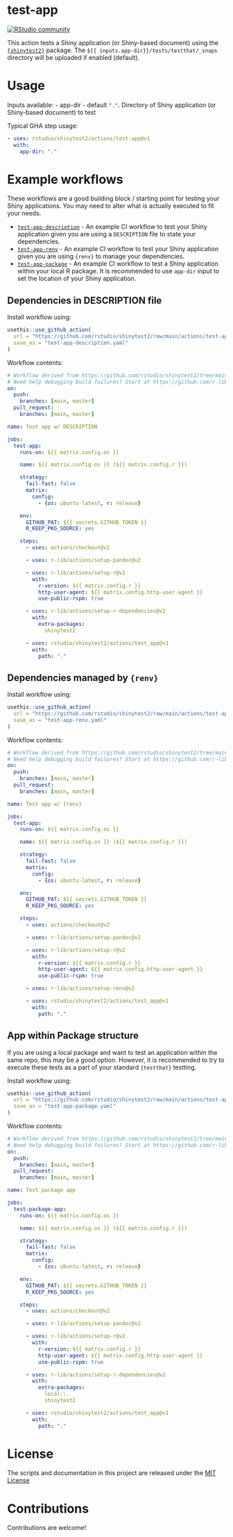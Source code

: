 
<!-- README.md is generated from README.Rmd. Please edit that file -->

# test-app

[![RStudio
community](https://img.shields.io/badge/community-github--actions-blue?style=social&logo=rstudio&logoColor=75AADB)](https://community.rstudio.com/new-topic?category=Package%20development&tags=github-actions)

This action tests a Shiny application (or Shiny-based document) using
the [`{shinytest2}`](https://github.com/rstudio/shinytest2) package. The
`${{ inputs.app-dir}}/tests/testthat/_snaps` directory will be uploaded
if enabled (default).

# Usage

Inputs available: - app-dir - default `"."`. Directory of Shiny
application (or Shiny-based document) to test

Typical GHA step usage:

``` yaml
- uses: rstudio/shinytest2/actions/test-app@v1
  with:
    app-dir: "."
```

# Example workflows

These workflows are a good building block / starting point for testing
your Shiny applications. You may need to alter what is actually executed
to fit your needs.

  - [`test-app-description`](#dependencies-in-description-file) - An
    example CI workflow to test your Shiny application given you are
    using a `DESCRIPTION` file to state your dependencies.
  - [`test-app-renv`](#dependencies-managed-by-renv) - An example CI
    workflow to test your Shiny application given you are using `{renv}`
    to manage your dependencies.
  - [`test-app-package`](#app-within-package-structure) - An example CI
    workflow to test a Shiny application within your local R package. It
    is recommended to use `app-dir` input to set the location of your
    Shiny application.

## Dependencies in DESCRIPTION file

Install workflow using:

``` r
usethis::use_github_action(
  url = "https://github.com/rstudio/shinytest2/raw/main/actions/test-app/example-test-app-descrption.yaml",
  save_as = "test-app-description.yaml"
)
```

Workflow contents:

``` yaml
# Workflow derived from https://github.com/rstudio/shinytest2/tree/main/actions/test-app/example-test-app-description.yaml
# Need help debugging build failures? Start at https://github.com/r-lib/actions#where-to-find-help
on:
  push:
    branches: [main, master]
  pull_request:
    branches: [main, master]

name: Test app w/ DESCRIPTION

jobs:
  test-app:
    runs-on: ${{ matrix.config.os }}

    name: ${{ matrix.config.os }} (${{ matrix.config.r }})

    strategy:
      fail-fast: false
      matrix:
        config:
          - {os: ubuntu-latest, r: release}

    env:
      GITHUB_PAT: ${{ secrets.GITHUB_TOKEN }}
      R_KEEP_PKG_SOURCE: yes

    steps:
      - uses: actions/checkout@v2

      - uses: r-lib/actions/setup-pandoc@v2

      - uses: r-lib/actions/setup-r@v2
        with:
          r-version: ${{ matrix.config.r }}
          http-user-agent: ${{ matrix.config.http-user-agent }}
          use-public-rspm: true

      - uses: r-lib/actions/setup-r-dependencies@v2
        with:
          extra-packages:
            shinytest2

      - uses: rstudio/shinytest2/actions/test_app@v1
        with:
          path: "."
```

## Dependencies managed by `{renv}`

Install workflow using:

``` r
usethis::use_github_action(
  url = "https://github.com/rstudio/shinytest2/raw/main/actions/test-app/example-test-app-renv.yaml",
  save_as = "test-app-renv.yaml"
)
```

Workflow contents:

``` yaml
# Workflow derived from https://github.com/rstudio/shinytest2/tree/main/actions/test-app/example-test-app-description.yaml
# Need help debugging build failures? Start at https://github.com/r-lib/actions#where-to-find-help
on:
  push:
    branches: [main, master]
  pull_request:
    branches: [main, master]

name: Test app w/ {renv}

jobs:
  test-app:
    runs-on: ${{ matrix.config.os }}

    name: ${{ matrix.config.os }} (${{ matrix.config.r }})

    strategy:
      fail-fast: false
      matrix:
        config:
          - {os: ubuntu-latest, r: release}

    env:
      GITHUB_PAT: ${{ secrets.GITHUB_TOKEN }}
      R_KEEP_PKG_SOURCE: yes

    steps:
      - uses: actions/checkout@v2

      - uses: r-lib/actions/setup-pandoc@v2

      - uses: r-lib/actions/setup-r@v2
        with:
          r-version: ${{ matrix.config.r }}
          http-user-agent: ${{ matrix.config.http-user-agent }}
          use-public-rspm: true

      - uses: r-lib/actions/setup-renv@v2

      - uses: rstudio/shinytest2/actions/test_app@v1
        with:
          path: "."
```

## App within Package structure

If you are using a local package and want to test an application within
the same repo, this may be a good option. However, it is recommended to
try to execute these tests as a part of your standard `{testthat}`
testting.

Install workflow using:

``` r
usethis::use_github_action(
  url = "https://github.com/rstudio/shinytest2/raw/main/actions/test-app/example-test-app-package.yaml",
  save_as = "test-app-package.yaml"
)
```

Workflow contents:

``` yaml
# Workflow derived from https://github.com/rstudio/shinytest2/tree/main/actions/test-app/example-test-app-package.yaml
# Need help debugging build failures? Start at https://github.com/r-lib/actions#where-to-find-help
on:
  push:
    branches: [main, master]
  pull_request:
    branches: [main, master]

name: Test package app

jobs:
  test-package-app:
    runs-on: ${{ matrix.config.os }}

    name: ${{ matrix.config.os }} (${{ matrix.config.r }})

    strategy:
      fail-fast: false
      matrix:
        config:
          - {os: ubuntu-latest, r: release}

    env:
      GITHUB_PAT: ${{ secrets.GITHUB_TOKEN }}
      R_KEEP_PKG_SOURCE: yes

    steps:
      - uses: actions/checkout@v2

      - uses: r-lib/actions/setup-pandoc@v2

      - uses: r-lib/actions/setup-r@v2
        with:
          r-version: ${{ matrix.config.r }}
          http-user-agent: ${{ matrix.config.http-user-agent }}
          use-public-rspm: true

      - uses: r-lib/actions/setup-r-dependencies@v2
        with:
          extra-packages:
            local::.
            shinytest2

      - uses: rstudio/shinytest2/actions/test_app@v1
        with:
          path: "."
```

# License

The scripts and documentation in this project are released under the
[MIT License](LICENSE)

# Contributions

Contributions are welcome\!
